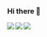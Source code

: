 ### Hi there 👋
<a href="https://github.com/totakiki/">
  <img align="left" src="https://github-readme-stats.vercel.app/api?username=totakiki&count_private=true&show_icons=true&theme=dracula" />
</a>
<a href="https://github.com/totakiki/">
  <img align="left" src="https://github-readme-stats.vercel.app/api/top-langs/?username=totakiki&langs_count=3&theme=dracula" />
</a>  
<img align="left" src="https://komarev.com/ghpvc/?username=totakiki&color=brightgreen" />
<!--
**totakiki/totakiki** is a ✨ _special_ ✨ repository because its `README.md` (this file) appears on your GitHub profile.

Here are some ideas to get you started:

- 🔭 I’m currently working on ...
- 🌱 I’m currently learning ...
- 👯 I’m looking to collaborate on ...
- 🤔 I’m looking for help with ...
- 💬 Ask me about ...
- 📫 How to reach me: ...
- 😄 Pronouns: ...
- ⚡ Fun fact: ...
-->
